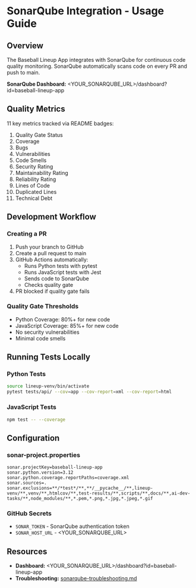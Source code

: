 # SonarQube Integration - Usage Guide

## Overview

The Baseball Lineup App integrates with SonarQube for continuous code quality monitoring. SonarQube automatically scans code on every PR and push to main.

**SonarQube Dashboard:** <YOUR_SONARQUBE_URL>/dashboard?id=baseball-lineup-app

## Quality Metrics

11 key metrics tracked via README badges:
1. Quality Gate Status
2. Coverage
3. Bugs
4. Vulnerabilities
5. Code Smells
6. Security Rating
7. Maintainability Rating
8. Reliability Rating
9. Lines of Code
10. Duplicated Lines
11. Technical Debt

## Development Workflow

### Creating a PR
1. Push your branch to GitHub
2. Create a pull request to main
3. GitHub Actions automatically:
   - Runs Python tests with pytest
   - Runs JavaScript tests with Jest
   - Sends code to SonarQube
   - Checks quality gate
4. PR blocked if quality gate fails

### Quality Gate Thresholds
- Python Coverage: 80%+ for new code
- JavaScript Coverage: 85%+ for new code
- No security vulnerabilities
- Minimal code smells

## Running Tests Locally

### Python Tests
```bash
source lineup-venv/bin/activate
pytest tests/api/ --cov=app --cov-report=xml --cov-report=html
```

### JavaScript Tests
```bash
npm test -- --coverage
```

## Configuration

### sonar-project.properties
```properties
sonar.projectKey=baseball-lineup-app
sonar.python.version=3.12
sonar.python.coverage.reportPaths=coverage.xml
sonar.sources=.
sonar.exclusions=**/*test*/**,**/__pycache__/**,lineup-venv/**,venv/**,htmlcov/**,test-results/**,scripts/**,docs/**,ai-dev-tasks/**,node_modules/**,*.pem,*.png,*.jpg,*.jpeg,*.gif
```

### GitHub Secrets
- `SONAR_TOKEN` - SonarQube authentication token
- `SONAR_HOST_URL` - <YOUR_SONARQUBE_URL>

## Resources
- **Dashboard:** <YOUR_SONARQUBE_URL>/dashboard?id=baseball-lineup-app
- **Troubleshooting:** [sonarqube-troubleshooting.md](sonarqube-troubleshooting.md)